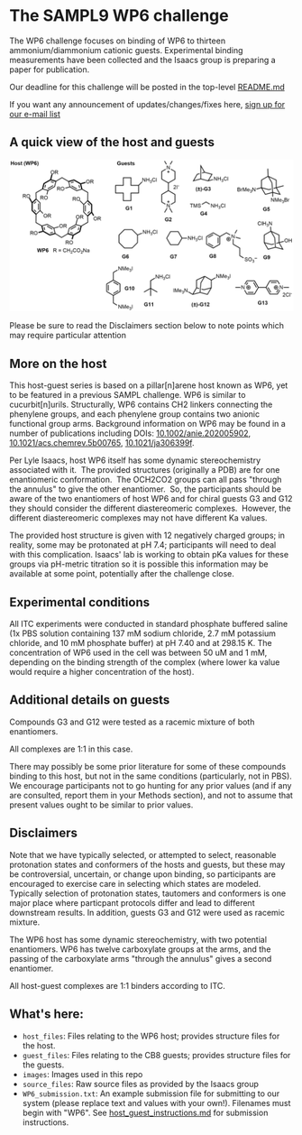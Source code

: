 # The SAMPL9 WP6 challenge

The WP6 challenge focuses on binding of WP6 to thirteen ammonium/diammonium cationic guests. Experimental binding measurements have been collected and the Isaacs group is preparing a paper for publication.

Our deadline for this challenge will be posted in the top-level [README.md](https://github.com/samplchallenges/SAMPL9/blob/master/README.MD#the-wp6-challenge)

If you want any announcement of updates/changes/fixes here, [sign up for our e-mail list](http://eepurl.com/dPj11j)

## A quick view of the host and guests

![](images/WP6_overview.png)

Please be sure to read the Disclaimers section below to note points which may require particular attention

## More on the host

This host-guest series is based on a pillar[n]arene host known as WP6, yet to be featured in a previous SAMPL challenge. WP6 is similar to cucurbit[n]urils. Structurally, WP6 contains CH2 linkers connecting the phenylene groups, and each phenylene group contains two anionic functional group arms. Background information on WP6 may be found in a number of publications including DOIs: [10.1002/anie.202005902](https://onlinelibrary.wiley.com/doi/10.1002/anie.202005902), [10.1021/acs.chemrev.5b00765](https://pubs.acs.org/doi/abs/10.1021/acs.chemrev.5b00765), [10.1021/ja306399f](https://pubs.acs.org/doi/full/10.1021/ja306399f).

Per Lyle Isaacs, host WP6 itself has some dynamic stereochemistry associated with it.  The provided structures (originally a PDB) are for one enantiomeric conformation.  The OCH2CO2 groups can all pass "through the annulus" to give the other enantiomer.  So, the participants should be aware of the two enantiomers of host WP6 and for chiral guests G3 and G12 they should consider the different diastereomeric complexes.  However, the different diastereomeric complexes may not have different Ka values.

The provided host structure is given with 12 negatively charged groups; in reality, some may be protonated at pH 7.4; participants will need to deal with this complication. Isaacs' lab is working to obtain pKa values for these groups via pH-metric titration so it is possible this information may be available at some point, potentially after the challenge close.

## Experimental conditions

All ITC experiments were conducted in standard phosphate buffered saline (1x PBS solution containing 137 mM sodium chloride, 2.7 mM potassium chloride, and 10 mM phosphate buffer) at pH 7.40 and at 298.15 K. The concentration of WP6 used in the cell was between 50 uM and 1 mM, depending on the binding strength of the complex (where lower ka value would require a higher concentration of the host).

## Additional details on guests

Compounds G3 and G12 were tested as a racemic mixture of both enantiomers.

All complexes are 1:1 in this case.

There may possibly be some prior literature for some of these compounds binding to this host, but not in the same conditions (particularly, not in PBS). We encourage participants not to go hunting for any prior values (and if any are consulted, report them in your Methods section), and not to assume that present values ought to be similar to prior values.

## Disclaimers

Note that we have typically selected, or attempted to select, reasonable protonation states and conformers of the hosts and guests, but these may be controversial, uncertain, or change upon binding, so participants are encouraged to exercise care in selecting which states are modeled. Typically selection of protonation states, tautomers and conformers is one major place where particpant protocols differ and lead to different downstream results. In addition, guests G3 and G12 were used as racemic mixture.  

The WP6 host has some dynamic stereochemistry, with two potential enantiomers. WP6 has twelve carboxylate groups at the arms, and the passing of the carboxylate arms "through the annulus" gives a second enantiomer.

All host-guest complexes are 1:1 binders according to ITC.

## What's here:
- `host_files`: Files relating to the WP6 host; provides structure files for the host.
- `guest_files`: Files relating to the CB8 guests; provides structure files for the guests.
- `images`: Images used in this repo
- `source_files`: Raw source files as provided by the Isaacs group
- `WP6_submission.txt`: An example submission file for submitting to our system (please replace text and values with your own!). Filenames must begin with "WP6". See [host_guest_instructions.md](https://github.com/samplchallenges/SAMPL9/blob/master//host_guest_instructions.md) for submission instructions.  
